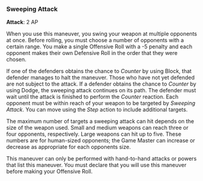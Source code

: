 ### Sweeping Attack
**Attack**: 2 AP

When you use this maneuver, you swing your weapon at multiple opponents at once. Before rolling, you must choose a number of opponents with a certain range. You make a single Offensive Roll with a -5 penalty and each opponent makes their own Defensive Roll in the order that they were chosen. 

If one of the defenders obtains the chance to _Counter_ by using Block, that defender manages to halt the maneuver. Those who have not yet defended are not subject to the attack. If a defender obtains the chance to _Counter_ by using Dodge, the sweeping attack continues on its path. The defender must wait until the attack is finished to perform the _Counter_ reaction. Each opponent must be within reach of your weapon to be targeted by _Sweeping Attack_. You can move using the _Step_ action to include additional targets.

The maximum number of targets a sweeping attack can hit depends on the size of the weapon used. Small and medium weapons can reach three or four opponents, respectively. Large weapons can hit up to five. These numbers are for human-sized opponents; the Game Master can increase or decrease as appropriate for each opponents size.

This maneuver can only be performed with hand-to-hand attacks or powers that list this maneuver. You must declare that you will use this maneuver before making your Offensive Roll.